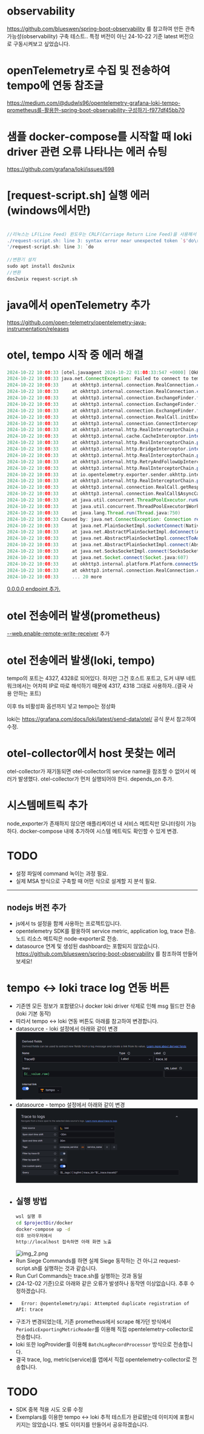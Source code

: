 # observability
https://github.com/blueswen/spring-boot-observability 를 참고하여 만든 관측가능성(observability) 구축 테스트.. 
특정 버전이 아닌 24-10-22 기준 latest 버전으로 구동시켜보고 싶었습니다.

#  openTelemetry로 수집 및 전송하여 tempo에 연동 참조글
https://medium.com/@dudwls96/opentelemetry-grafana-loki-tempo-prometheus를-활용한-spring-boot-observability-구성하기-f977df45bb70

# 샘플 docker-compose를 시작할 때 loki driver 관련 오류 나타나는 에러 슈팅
https://github.com/grafana/loki/issues/698

# [request-script.sh] 실행 에러 (windows에서만)

```groovy

//리눅스는 LF(Line Feed) 윈도우는 CRLF(Carriage Return Line Feed)을 사용해서 발생하는 문제
./request-script.sh: line 3: syntax error near unexpected token `$'do\r''
'/request-script.sh: line 3: `do

//변환기 설치
sudo apt install dos2unix
//변환
dos2unix request-script.sh
```

# java에서 openTelemetry 추가

https://github.com/open-telemetry/opentelemetry-java-instrumentation/releases

# otel, tempo 시작 중 에러 해결 

```groovy
2024-10-22 10:08:33 [otel.javaagent 2024-10-22 01:08:33:547 +0000] [OkHttp http://tempo:4327/...] ERROR io.opentelemetry.exporter.internal.http.HttpExporter - Failed to export logs. The request could not be executed. Full error message: Failed to connect to tempo/172.19.0.4:4327
2024-10-22 10:08:33 java.net.ConnectException: Failed to connect to tempo/172.19.0.4:4327
2024-10-22 10:08:33     at okhttp3.internal.connection.RealConnection.connectSocket(RealConnection.kt:297)
2024-10-22 10:08:33     at okhttp3.internal.connection.RealConnection.connect(RealConnection.kt:207)
2024-10-22 10:08:33     at okhttp3.internal.connection.ExchangeFinder.findConnection(ExchangeFinder.kt:226)
2024-10-22 10:08:33     at okhttp3.internal.connection.ExchangeFinder.findHealthyConnection(ExchangeFinder.kt:106)
2024-10-22 10:08:33     at okhttp3.internal.connection.ExchangeFinder.find(ExchangeFinder.kt:74)
2024-10-22 10:08:33     at okhttp3.internal.connection.RealCall.initExchange$okhttp(RealCall.kt:255)
2024-10-22 10:08:33     at okhttp3.internal.connection.ConnectInterceptor.intercept(ConnectInterceptor.kt:32)
2024-10-22 10:08:33     at okhttp3.internal.http.RealInterceptorChain.proceed(RealInterceptorChain.kt:109)
2024-10-22 10:08:33     at okhttp3.internal.cache.CacheInterceptor.intercept(CacheInterceptor.kt:95)
2024-10-22 10:08:33     at okhttp3.internal.http.RealInterceptorChain.proceed(RealInterceptorChain.kt:109)
2024-10-22 10:08:33     at okhttp3.internal.http.BridgeInterceptor.intercept(BridgeInterceptor.kt:83)
2024-10-22 10:08:33     at okhttp3.internal.http.RealInterceptorChain.proceed(RealInterceptorChain.kt:109)
2024-10-22 10:08:33     at okhttp3.internal.http.RetryAndFollowUpInterceptor.intercept(RetryAndFollowUpInterceptor.kt:76)
2024-10-22 10:08:33     at okhttp3.internal.http.RealInterceptorChain.proceed(RealInterceptorChain.kt:109)
2024-10-22 10:08:33     at io.opentelemetry.exporter.sender.okhttp.internal.RetryInterceptor.intercept(RetryInterceptor.java:91)
2024-10-22 10:08:33     at okhttp3.internal.http.RealInterceptorChain.proceed(RealInterceptorChain.kt:109)
2024-10-22 10:08:33     at okhttp3.internal.connection.RealCall.getResponseWithInterceptorChain$okhttp(RealCall.kt:201)
2024-10-22 10:08:33     at okhttp3.internal.connection.RealCall$AsyncCall.run(RealCall.kt:517)
2024-10-22 10:08:33     at java.util.concurrent.ThreadPoolExecutor.runWorker(ThreadPoolExecutor.java:1149)
2024-10-22 10:08:33     at java.util.concurrent.ThreadPoolExecutor$Worker.run(ThreadPoolExecutor.java:624)
2024-10-22 10:08:33     at java.lang.Thread.run(Thread.java:750)
2024-10-22 10:08:33 Caused by: java.net.ConnectException: Connection refused (Connection refused)
2024-10-22 10:08:33     at java.net.PlainSocketImpl.socketConnect(Native Method)
2024-10-22 10:08:33     at java.net.AbstractPlainSocketImpl.doConnect(AbstractPlainSocketImpl.java:350)
2024-10-22 10:08:33     at java.net.AbstractPlainSocketImpl.connectToAddress(AbstractPlainSocketImpl.java:206)
2024-10-22 10:08:33     at java.net.AbstractPlainSocketImpl.connect(AbstractPlainSocketImpl.java:188)
2024-10-22 10:08:33     at java.net.SocksSocketImpl.connect(SocksSocketImpl.java:392)
2024-10-22 10:08:33     at java.net.Socket.connect(Socket.java:607)
2024-10-22 10:08:33     at okhttp3.internal.platform.Platform.connectSocket(Platform.kt:128)
2024-10-22 10:08:33     at okhttp3.internal.connection.RealConnection.connectSocket(RealConnection.kt:295)
2024-10-22 10:08:33     ... 20 more
```

[0.0.0.0 endpoint 추가.](https://opentelemetry.io/docs/collector/configuration/)

# otel 전송에러 발생(prometheus)

[--web.enable-remote-write-receiver](https://prometheus.io/docs/prometheus/latest/feature_flags/) 추가

# otel 전송에러 발생(loki, tempo)

tempo의 포트는 4327, 4328로 되어있다. 하지만 그건 호스트 포트고, 도커 내부 네트워크에서는 어차피 IP로 따로 해석하기 때문에 4317, 4318 그대로 사용하자..(결국 사용 안하는 포트)

이후 tls 비활성화 옵션까지 넣고 tempo는 정상화

loki는 https://grafana.com/docs/loki/latest/send-data/otel/ 공식 문서 참고하여 수정.

# otel-collector에서 host 못찾는 에러
otel-collector가 재기동되면 otel-collector의 service name을 참조할 수 없어서 에러가 발생했다.
otel-collector가 먼저 실행되어야 한다. depends_on 추가. 

# 시스템메트릭 추가
node_exporter가 존재하지 않으면 애플리케이션 내 서비스 메트릭만 모니터링이 가능하다.
docker-compose 내에 추가하여 시스템 메트릭도 확인할 수 있게 변경.

# TODO
- 설정 파일에 command 녹이는 과정 필요.
- 실제 MSA 방식으로 구축할 때 어떤 식으로 설계할 지 분석 필요.


---

## nodejs 버전 추가
- js에서 ts 설정을 함께 사용하는 프로젝트입니다.
- opentelemetry SDK를 활용하여 service metric, application log, trace 전송. 노드 리소스 메트릭은 node-exporter로 전송.
- datasource 연계 및 생성된 dashboard는 포함되지 않았습니다. https://github.com/blueswen/spring-boot-observability 를 참조하여 만들어보세요!
# tempo <-> loki trace log 연동 버튼
- 기존엔 모든 정보가 포함됐으나 docker loki driver 삭제로 인해 msg 필드만 전송(loki 기본 동작)
- 따라서 tempo <-> loki 연동 버튼도 아래를 참고하여 변경합니다.
- datasource - loki 설정에서 아래와 같이 변경![img.png](img.png)
- datasource - tempo 설정에서 아래와 같이 변경![img_1.png](img_1.png)
- ## 실행 방법
  ```bash
  wsl 실행 후 
  cd $projectDir/docker
  docker-compose up -d
  이후 브라우저에서
  http://localhost 접속하면 아래 화면 노출
    ```
  ![img_2.png](img_2.png)
- Run Siege Commands를 하면 실제 Siege 동작하는 건 아니고 request-script.sh를 실행하는 것과 같습니다.
- Run Curl Commands는 trace.sh를 실행하는 것과 동일
- (24-12-02 기준)으로 아래와 같은 오류가 발생하나 동작엔 이상없습니다. 추후 수정하겠습니다.
- ```text
    Error: @opentelemetry/api: Attempted duplicate registration of API: trace
    ```
- 구조가 변경되었는데, 기존 prometheus에서 scrape 해가던 방식에서 `PeriodicExportingMetricReader`를 이용해 직접 opentelemetry-collector로 전송합니다.
- loki 또한 logProvider를 이용해 `BatchLogRecordProcessor` 방식으로 전송합니다.
- 결국 trace, log, metric(service)를 앱에서 직접 opentelemetry-collector로 전송합니다.


# TODO
- SDK 중복 적용 시도 오류 수정
- Exemplars를 이용한 tempo <-> loki 추적 테스트가 완료됐는데 이미지에 포함시키지는 않았습니다. 별도 이미지를 만들어서 공유하겠습니다.

